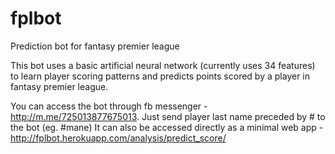 # fplbot
Prediction bot for fantasy premier league

This bot uses a basic artificial neural network (currently uses 34 features) to learn player scoring patterns and predicts points scored by a player in fantasy premier league.

You can access the bot through fb messenger - http://m.me/725013877675013. Just send player last name preceded by # to the bot (eg. #mane)
It can also be accessed directly as a minimal web app - http://fplbot.herokuapp.com/analysis/predict_score/
